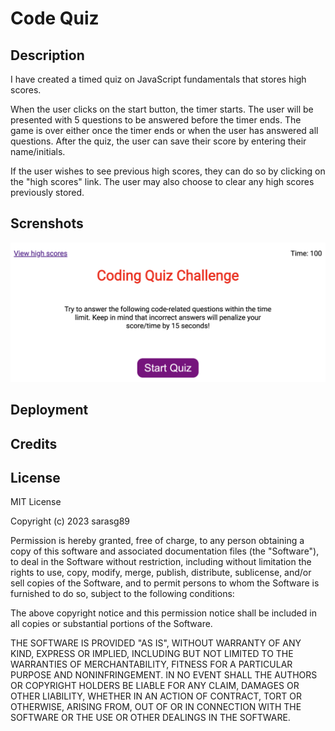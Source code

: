# Code Quiz

## Description

I have created a timed quiz on JavaScript fundamentals that stores high scores. 

When the user clicks on the start button, the timer starts. The user will be presented with 5 questions to be answered before the timer ends. The game is over either once the timer ends or when the user has answered all questions. After the quiz, the user can save their score by entering their name/initials. 

If the user wishes to see previous high scores, they can do so by clicking on the "high scores" link. The user may also choose to clear any high scores previously stored. 

## Screnshots

![](./assets/images/screenshot%201.png)

## Deployment

## Credits

## License

MIT License

Copyright (c) 2023 sarasg89

Permission is hereby granted, free of charge, to any person obtaining a copy of this software and associated documentation files (the "Software"), to deal in the Software without restriction, including without limitation the rights to use, copy, modify, merge, publish, distribute, sublicense, and/or sell copies of the Software, and to permit persons to whom the Software is furnished to do so, subject to the following conditions:

The above copyright notice and this permission notice shall be included in all copies or substantial portions of the Software.

THE SOFTWARE IS PROVIDED "AS IS", WITHOUT WARRANTY OF ANY KIND, EXPRESS OR IMPLIED, INCLUDING BUT NOT LIMITED TO THE WARRANTIES OF MERCHANTABILITY, FITNESS FOR A PARTICULAR PURPOSE AND NONINFRINGEMENT. IN NO EVENT SHALL THE AUTHORS OR COPYRIGHT HOLDERS BE LIABLE FOR ANY CLAIM, DAMAGES OR OTHER LIABILITY, WHETHER IN AN ACTION OF CONTRACT, TORT OR OTHERWISE, ARISING FROM, OUT OF OR IN CONNECTION WITH THE SOFTWARE OR THE USE OR OTHER DEALINGS IN THE SOFTWARE.